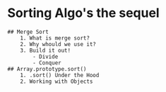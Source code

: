 # Sorting Algo's the sequel
	## Merge Sort
		1. What is merge sort?
	    2. Why whould we use it?
		3. Build it out!
			- Divide 
			- Conquer
	## Array.prototype.sort()
		1. .sort() Under the Hood
		2. Working with Objects

 
